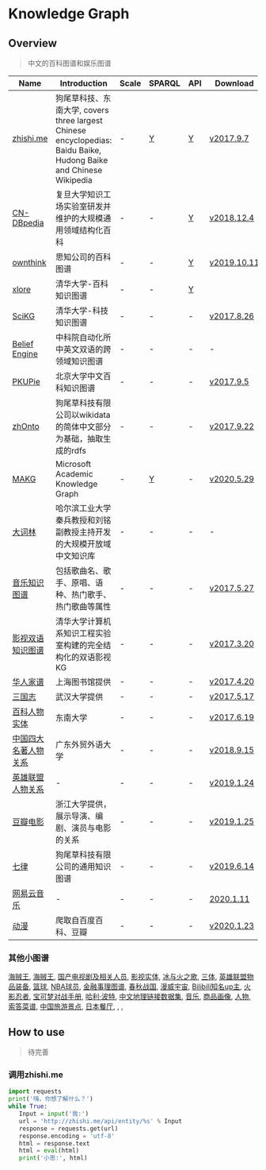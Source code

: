 # Knowledge Graph

## Overview
> 中文的百科图谱和娱乐图谱

| Name | Introduction | Scale | SPARQL | API | Download                                                                         |
|---------|----------|---------|----------|---------|----------------------------------------------------------------------------------|
|[zhishi.me](http://zhishi.me/) | 狗尾草科技、东南大学, covers three largest Chinese encyclopedias: Baidu Baike, Hudong Baike and Chinese Wikipedia | - | [Y](http://zhishi.me/sparql/) | [Y](http://zhishi.me/api) | [v2017.9.7](http://openkg.cn/dataset/zhishi-me-dump)                             |
|[CN-DBpedia](http://kw.fudan.edu.cn/cndbpedia/intro/) | 复旦大学知识工场实验室研发并维护的大规模通用领域结构化百科 | - | - | [Y](http://kw.fudan.edu.cn/apis/cndbpedia/) | [v2018.12.4](http://www.openkg.cn/dataset/cndbpedia)                             |
|[ownthink](https://www.ownthink.com/) | 思知公司的百科图谱 | - | - | [Y](https://www.ownthink.com/docs/kg/#_3) | [v2019.10.11](https://github.com/ownthink/KnowledgeGraphData)                    |
|[xlore](https://xlore.org/)| 清华大学-百科知识图谱 | - | - |[Y](https://xloreapi.docs.apiary.io/#reference/0/1/0)|
|[SciKG](http://openkg.cn/dataset/scikg) | 清华大学-科技知识图谱 | - | - | - | [v2017.8.26](http://openkg.cn/dataset/scikg)                                     |
|[Belief Engine](http://www.belief-engine.org/declarative/)| 中科院自动化所中英文双语的跨领域知识图谱| - | - | - | -                                                                                |
|[PKUPie](http://openkg.cn/dataset/pku-pie) | 北京大学中文百科知识图谱 | - | - | - | [v2017.9.5](http://openkg.cn/dataset/pku-pie)                                    |
|[zhOnto](http://openkg.cn/dataset/zhonto) | 狗尾草科技有限公司以wikidata的简体中文部分为基础，抽取生成的rdfs | - | - | - | [v2017.9.22](http://openkg.cn/dataset/zhonto)                                    |
|[MAKG](https://makg.org/)| Microsoft Academic Knowledge Graph| - | [Y](https://makg.org/sparql) | - | [v2020.5.29](https://makg.org/rdf-dumps/)                                        |
|[大词林](http://ir.hit.edu.cn/3062.html) | 哈尔滨工业大学秦兵教授和刘铭副教授主持开发的大规模开放域中文知识库 | - | - | - | -                                                                                |
|[音乐知识图谱](http://openkg.cn/dataset/http-www-summba-com-ontologies-music-tdb) | 包括歌曲名、歌手、原唱、语种、热门歌手、热门歌曲等属性 | - | - | - | [v2017.5.27](http://openkg.cn/dataset/http-www-summba-com-ontologies-music-tdb)  |
|[影视双语知识图谱](http://openkg.cn/dataset/keg-bilingual-moviekg) | 清华大学计算机系知识工程实验室构建的完全结构化的双语影视KG |  - | - | - | [v2017.3.20](http://openkg.cn/dataset/keg-bilingual-moviekg)                     |
|[华人家谱](http://openkg.cn/dataset/jp) | 上海图书馆提供 |  - | - | - | [v2017.4.20](http://openkg.cn/dataset/jp)                                        |
|[三国志](http://openkg.cn/dataset/3kingdom) | 武汉大学提供 | - | - | - | [v2017.5.17](http://openkg.cn/dataset/3kingdom)                                  |
|[百科人物实体](http://openkg.cn/dataset/person-taxonomy-instancetype) | 东南大学 | - | - | - | [v2017.6.19](http://openkg.cn/dataset/person-taxonomy-instancetype)              |
|[中国四大名著人物关系](http://openkg.cn/dataset/ch4masterpieces) | 广东外贸外语大学 | - | - | - | [v2018.9.15](http://openkg.cn/dataset/ch4masterpieces)                           |
|[英雄联盟人物关系](http://openkg.cn/dataset/legend-relationships-in-league-of-legends) | - | - | - | - | [v2019.1.24](http://openkg.cn/dataset/legend-relationships-in-league-of-legends) |
|[豆瓣电影](http://openkg.cn/dataset/douban-movie-kg) | 浙江大学提供，展示导演、编剧、演员与电影的关系 | - | - | - | [v2019.1.25](http://openkg.cn/dataset/douban-movie-kg)                           |
|[七律](http://openkg.cn/dataset/7lore) | 狗尾草科技有限公司的通用知识图谱 | - | - | - | [v2019.6.14](http://openkg.cn/dataset/7lore)                                     |
|[网易云音乐](http://openkg.cn/dataset/163music) | - | - | - | - | [2020.1.11](http://openkg.cn/dataset/163music)                                   |
|[动漫](http://openkg.cn/dataset/anime-kg) | 爬取自百度百科、豆瓣 | - | - | - | [v2020.1.23](http://openkg.cn/dataset/anime-kg)                                  |


### 其他小图谱
[海贼王](http://openkg.cn/dataset/data3), [海贼王](http://openkg.cn/dataset/onepiece), [国产电视剧及相关人员](http://openkg.cn/dataset/mainland-tvplay), [影视实体](http://openkg.cn/dataset/movie-comment), [冰与火之歌](http://openkg.cn/dataset/game-of-thrones), [三体](http://openkg.cn/dataset/kg-santi), [英雄联盟物品装备](http://openkg.cn/dataset/lol-item-kg), [篮球](http://openkg.cn/dataset/basketballkg), [NBA球员](http://openkg.cn/dataset/faa2cb46-a575-40ad-9950-84338ad276f3), [金融事理图谱](http://openkg.cn/dataset/causalgraph), [春秋战国](http://openkg.cn/dataset/dongzhou), [漫威宇宙](http://openkg.cn/dataset/marvel), [Bilibili知名up主](http://openkg.cn/dataset/bilibili-up), [火影忍者](http://openkg.cn/dataset/naruto-zju), [宝可梦对战手册](http://openkg.cn/dataset/pokemon-zju),  [哈利·波特](http://openkg.cn/dataset/a-harry-potter-kg), [中文地理链接数据集](http://openkg.cn/dataset/clinga), [音乐](http://openkg.cn/dataset/music), [商品画像](http://openkg.cn/dataset/200), [人物](http://openkg.cn/dataset/rdf), [索答菜谱](http://openkg.cn/dataset/summba-recipe), [中国旅游景点](http://openkg.cn/dataset/tourist-attraction), [日本餐厅](http://openkg.cn/dataset/japan-food-store), [](), [](),

## How to use
> 待完善
 
### 调用zhishi.me
 ```python
 import requests
print('嗨，你想了解什么？')
while True:
    Input = input('我:')
    url = 'http://zhishi.me/api/entity/%s' % Input
    response = requests.get(url)
    response.encoding = 'utf-8'
    html = response.text
    html = eval(html)
    print('小思:', html)
```